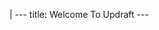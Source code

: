 |
                        ---
                        title: Welcome To Updraft
                        ---